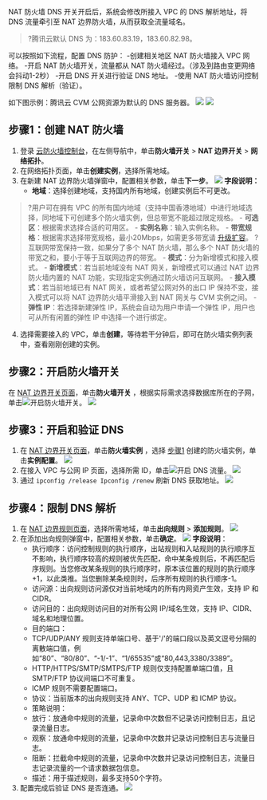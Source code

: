 
NAT 防火墙 DNS 开关开启后，系统会修改所接入 VPC 的 DNS 解析地址，将 DNS 流量牵引至 NAT 边界防火墙，从而获取全流量域名。
>?腾讯云默认 DNS 为：183.60.83.19，183.60.82.98。
>

可以按照如下流程，配置 DNS 防护：
<dx-steps>
-创建相关地区 NAT 防火墙接入 VPC 网络。
-开启 NAT 防火墙开关，流量都从 NAT 防火墙经过。（涉及到路由变更网络会抖动1-2秒）
-开启 DNS 开关进行验证 DNS 地址。
-使用 NAT 防火墙访问控制限制 DNS 解析（验证）。
</dx-steps>

如下图示例：腾讯云 CVM 公网资源为默认的 DNS 服务器。
![](https://qcloudimg.tencent-cloud.cn/raw/d30c4cea6a88cd1ead35b2bb4031d066.png)
![](https://qcloudimg.tencent-cloud.cn/raw/5ccbd4362f9e3050f90ca972fe96e22b.png)

## 步骤1：创建 NAT 防火墙[](id:step1)
1. 登录 [云防火墙控制台](https://console.cloud.tencent.com/cfw/asset)，在左侧导航中，单击**防火墙开关** > **NAT 边界开关** > **网络拓扑**。
2. 在网络拓扑页面，单击**创建实例**，选择所需地域。
3. 在新建 NAT 边界防火墙弹窗中，配置相关参数，单击**下一步**。
![](https://qcloudimg.tencent-cloud.cn/raw/c5b25f65243eb0f72e86f0ec1720ba0e.png)
	**字段说明：**
	- **地域**：选择创建地域，支持国内所有地域，创建实例后不可更改。
>?用户可在拥有 VPC 的所有国内地域（支持中国香港地域）中进行地域选择，同地域下可创建多个防火墙实例，但总带宽不能超过限定规格。
	- **可选区**：根据需求选择合适的可用区。
	- **实例名称**：输入实例名称。
	- **带宽规格**：根据需求选择带宽规格，最小20Mbps，如需更多带宽请 [升级扩容](https://buy.cloud.tencent.com/cfw?type=modify&adtag=cfw.from.console.page.buy)。
>?互联网带宽保持一致，如果分了多个 NAT 防火墙，那么多个 NAT 防火墙的带宽之和，要小于等于互联网边界的带宽。
	- **模式**：分为新增模式和接入模式。
		- **新增模式**：若当前地域没有 NAT 网关，新增模式可以通过 NAT 边界防火墙内置的 NAT 功能，实现指定实例通过防火墙访问互联网。
		- **接入模式**：若当前地域已有 NAT 网关，或者希望公网对外的出口 IP 保持不变，接入模式可以将 NAT 边界防火墙平滑接入到 NAT 网关与 CVM 实例之间。
	- **弹性 IP**：若选择新建弹性 IP，系统会自动为用户申请一个弹性 IP，用户也可从所有闲置的弹性 IP 中选择一个进行绑定。
4. 选择需要接入的 VPC，单击**创建**，等待若干分钟后，即可在防火墙实例列表中，查看刚刚创建的实例。


## 步骤2：开启防火墙开关
在 [NAT 边界开关页面](https://console.cloud.tencent.com/cfw/switch/nat?tab=switch)，单击**防火墙开关** ，根据实际需求选择数据库所在的子网，单击![](https://qcloudimg.tencent-cloud.cn/raw/9345ed8d746cbba9548277c2a156c95b.png)开启防火墙开关。
![](https://qcloudimg.tencent-cloud.cn/raw/7cdf98ac29caf4ec1a8c33d759069c39.png)


## 步骤3：开启和验证 DNS 
1. 在 [NAT 边界开关页面](https://console.cloud.tencent.com/cfw/switch/nat?tab=switch)，单击**防火墙实例** ，选择 [步骤1](#step1) 创建的防火墙实例，单击**实例配置**。
![](https://qcloudimg.tencent-cloud.cn/raw/b64f6c312382ec1afe7b41e03a1b208d.png)
2. 在接入 VPC 与公网 IP 页面，选择所需 ID，单击![](https://qcloudimg.tencent-cloud.cn/raw/c69a24ce06731d4a9ee567c815e80bd3.png)开启 DNS 流量。
![](https://qcloudimg.tencent-cloud.cn/raw/2cf0d8ac880bb7a5477f74c8670c4f32.png)
3. 通过 `ipconfig /release Ipconfig /renew` 刷新 DNS 获取地址。
![](https://qcloudimg.tencent-cloud.cn/raw/2614729ca469a64c5e23cff791d076aa.png)


## 步骤4：限制 DNS 解析
1. 在 [NAT 边界规则页面](https://console.cloud.tencent.com/cfw/ac/nat)，选择所需地域，单击**出向规则** > **添加规则**。
![](https://qcloudimg.tencent-cloud.cn/raw/527e798916625d92f5d077d5ea7fc113.png)
2. 在添加出向规则弹窗中，配置相关参数，单击**确定**。
![](https://qcloudimg.tencent-cloud.cn/raw/9302a1adf511ff0b3a1b5c16f2403d4b.png)
**字段说明**：
     - 执行顺序：访问控制规则的执行顺序，出站规则和入站规则的执行顺序互不影响，执行顺序较高的规则被优先匹配，命中某条规则后，不再匹配后序规则。当您修改某条规则的执行顺序时，原本该位置的规则的执行顺序+1，以此类推。当您删除某条规则时，后序所有规则的执行顺序-1。
     - 访问源：出向规则访问源仅对当前地域内的所有内网资产生效，支持 IP 和 CIDR。
     - 访问目的：出向规则访问目的对所有公网 IP/域名生效，支持 IP、CIDR、域名和地理位置。
     - 目的端口：
      - TCP/UDP/ANY 规则支持单端口号、基于'/'的端口段以及英文逗号分隔的离散端口值，例如“80”、“80/80”、“-1/-1”、“1/65535”或“80,443,3380/3389”。
      - HTTP/HTTPS/SMTP/SMTPS/FTP 规则仅支持配置单端口值，且 SMTP/FTP 协议间端口不可重复。
      - ICMP 规则不需要配置端口。
     - 协议：当前版本的出向规则支持 ANY、TCP、UDP 和 ICMP 协议。
     - 策略说明：
      - 放行：放通命中规则的流量，记录命中次数但不记录访问控制日志，且记录流量日志。
      - 观察：放通命中规则的流量，记录命中次数并记录访问控制日志与流量日志。
      - 阻断：拦截命中规则的流量，记录命中次数并记录访问控制日志，流量日志记录流量的一个请求数据包信息。
     - 描述：用于描述规则，最多支持50个字符。
3. 配置完成后验证 DNS 是否连通。
![](https://qcloudimg.tencent-cloud.cn/raw/b0c00d40c333a8d2405804bba3b861ed.png)
